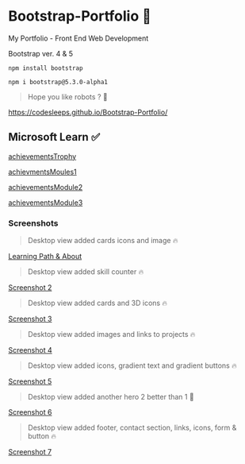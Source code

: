 # Bootstrap-Portfolio 🎯


 My Portfolio - Front End Web Development
 
 
 Bootstrap ver. 4 & 5
 ```install
 npm install bootstrap
 ```
 ```install
npm i bootstrap@5.3.0-alpha1
```
 
 > Hope you like robots ? 🤖
 >  
 https://codesleeps.github.io/Bootstrap-Portfolio/

## Microsoft Learn ✅

[achievementsTrophy](https://user-images.githubusercontent.com/125808990/226473105-96a90167-8ca6-4897-8746-ab92653da446.png)

[achievmentsMoules1](https://user-images.githubusercontent.com/125808990/226473129-f310796d-08b0-408e-8670-996c6dba5615.png)

[achievementsModule2](https://user-images.githubusercontent.com/125808990/226473142-e8869831-ae96-4667-af2e-5828c477256b.png)

[achievementsModule3](https://user-images.githubusercontent.com/125808990/226473163-eee6dc4c-8abb-4a83-b166-3127f2d67f41.png)


### Screenshots

> Desktop view added cards icons and image 🔥
> 
[Learning Path & About](https://user-images.githubusercontent.com/125808990/224548154-75b2aa20-8efc-4e04-bc7c-de18f8e280dc.png)

> Desktop view added skill counter 🔥

[Screenshot 2](https://user-images.githubusercontent.com/125808990/224548205-89dbff08-984e-4532-99de-2675ed16445f.png)

> Desktop view added cards and 3D icons 🔥
> 
[Screenshot 3](https://user-images.githubusercontent.com/125808990/224548226-e8232fb5-e436-48c2-8e24-a476879c543d.png)

> Desktop view added images and links to projects 🔥
> 
[Screenshot 4](https://user-images.githubusercontent.com/125808990/224548245-655f5d10-e727-476c-bd40-797a9aeb26d1.png)

> Desktop view  added icons, gradient text and gradient buttons 🔥

[Screenshot 5](https://user-images.githubusercontent.com/125808990/224377693-4c61de01-b8c4-4445-bcee-681f1211fef9.png)

> Desktop view added another hero 2 better than 1 👀
> 
[Screenshot 6](https://user-images.githubusercontent.com/125808990/224374103-39fbd8d8-1cec-448e-a7a2-dc9048ab8c2a.png)

> Desktop view added footer, contact section, links, icons, form & button 🔥
>  
[Screenshot 7](https://user-images.githubusercontent.com/125808990/224548271-2b97d667-728d-49be-992d-7ad81b21bede.png)


